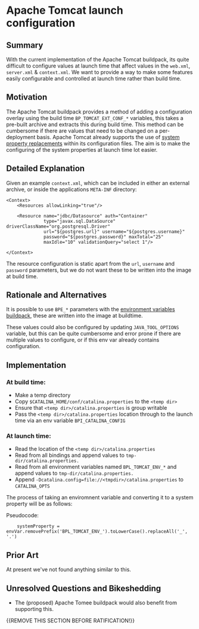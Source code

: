 # Apache Tomcat launch configuration

## Summary

With the current implementation of the Apache Tomcat buildpack, its quite difficult to configure values at launch time that affect values in the `web.xml`, `server.xml` & `context.xml`. We 
want to provide a way to make some features easily configurable and controlled at launch time rather than build time.

## Motivation

The Apache Tomcat buildpack provides a method of adding a configuration overlay using the build time `BP_TOMCAT_EXT_CONF_*` variables, this takes a pre-built archive
and extracts this during build time. This method can be cumbersome if there are values that need to be changed on a per-deployment basis.  Apache Tomcat already supports
the use of [system property replacements](https://tomcat.apache.org/tomcat-9.0-doc/config/systemprops.html#Property_replacements) within its configuration files.  The aim is to make
the configuring of the system properties at launch time lot easier.
 
## Detailed Explanation

Given an example `context.xml`, which can be included in either an external archive, or inside the applications `META-INF` directory:

```
<Context>
    <Resources allowLinking="true"/>

    <Resource name="jdbc/Datasource" auth="Container"
              type="javax.sql.DataSource" driverClassName="org.postgresql.Driver"
              url="${postgres.url}" username="${postgres.username}"
              password="${postgres.password}" maxTotal="25"
              maxIdle="10" validationQuery="select 1"/>

</Context>
```

The resource configuration is static apart from the `url`, `username` and `password` parameters, but we do not want these to be written into the image at build time.

## Rationale and Alternatives

It is possible to use `BPE_*` parameters with the [environment variables buildpack](https://github.com/paketo-buildpacks/environment-variables), these are written into the image at buildtime.

These values could also be configured by updating `JAVA_TOOL_OPTIONS` variable, but this can be quite cumbersome and error prone if there are multiple values to configure, or if this env var already
contains configuration.

## Implementation

### At build time:

* Make a temp directory
* Copy `$CATALINA_HOME/conf/catalina.properties` to the `<temp dir>`
* Ensure that `<temp dir>/catalina.properties` is group writable
* Pass the `<temp dir>/catalina.properties` location through to the launch time via an env variable `BPI_CATALINA_CONFIG`

### At launch time:

* Read the location of the `<temp dir>/catalina.properties`
* Read from all bindings and append values to `tmp-dir/catalina.properties.`
* Read from all environment variables named `BPL_TOMCAT_ENV_*` and append values to `tmp-dir/catalina.properties.`
* Append `-Dcatalina.config=file://<tmpdir>/catalina.properties` to `CATALINA_OPTS`


The process of taking an enviromnent variable and converting it to a system property will be as follows:

Pseudocode:
```
	systemProperty = envVar.removePrefix('BPL_TOMCAT_ENV_').toLowerCase().replaceAll('_', '.')
```

## Prior Art

At present we've not found anything similar to this.

## Unresolved Questions and Bikeshedding

* The (proposed) Apache Tomee buildpack would also benefit from supporting this.

{{REMOVE THIS SECTION BEFORE RATIFICATION!}}
